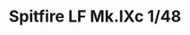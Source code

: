 ---
layout: product
title: "Spitfire LF Mk.IXc  1/48"
price: "2200" 
desc: "Maketa"
img_path: "/assets/img/84151.webp"
brand: "EDUARD"
available: false
special_offer: false
new: false
soon: false
cat: "010000"
subcat: "010400"
subsubcat: "00"
sifra: "84151"
popular: false
spec: false
---